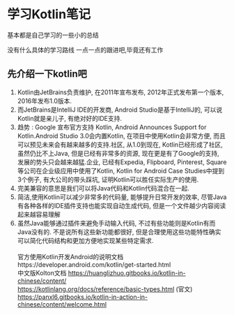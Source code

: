 # 学习Kotlin笔记
基本都是自己学习的一些小的总结 

没有什么具体的学习路线 一点一点的跟进吧,毕竟还有工作

## 先介绍一下kotlin吧
1. Kotlin由JetBrains负责维护, 在2011年宣布发布, 2012年正式发布第一个版本, 2016年发布1.0版本.</br>
2. 而JetBrains是IntelliJ IDE的开发商, Android Studio是基于IntelliJ的, 可以说Kotlin就是亲儿子, 有绝对好的IDE支持.</br>
3. 趋势 : Google 宣布官方支持 Kotlin, Android Announces Support for Kotlin.Android Studio 3.0会内置Kotlin, 在项目中使用Kotlin会非常方便, 而且可以预见未来会有越来越多的支持.社区, 从1.0到现在, Kotlin已经形成了社区, 虽然仍比不上Java, 但是已经有非常多的资源, 现在更是有了Google的支持, 发展的势头只会越来越猛.企业, 已经有Expedia, Flipboard, Pinterest, Square等公司在企业级应用中使用了Kotlin, Kotlin for Android Case Studies中提到3个例子, 有大公司的带头踩坑, 证明Kotlin可以胜任实际生产的使用.</br>
4. 完美兼容的意思是我们可以将Java代码和Kotlin代码混合在一起.</br>
5. 简洁,使用Kotlin可以减少非常多的代码量, 能够提升日常开发的效率, 尽管Java有各种各样的IDE插件支持也能实现自动生成代码, 但是一个文件越少内容阅读起来越容易理解</br>
6. 虽然Java能够通过插件来避免手动输入代码, 不过有些功能则是Kotlin有而Java没有的.
不是说所有这些新功能都很好, 但是合理使用这些功能特性确实可以简化代码结构和更加方便地实现某些特定需求.</br></br>
官方使用Kotlin开发Android的说明文档https://developer.android.com/kotlin/get-started.html    </br>
中文版Kolton文档  https://huanglizhuo.gitbooks.io/kotlin-in-chinese/content/   </br>
https://kotlinlang.org/docs/reference/basic-types.html    (官文)</br>
https://panxl6.gitbooks.io/kotlin-in-action-in-chinese/content/welcome.html
